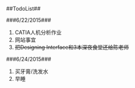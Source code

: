 ##TodoList##

###6/22/2015###
1. CATIA人机分析作业
2. 网站事宜
3. <del>把Designing Interface和3本深夜食堂还给陈老师</del>

###6/24/2015###
1. 买牙膏/洗发水
2. 早睡